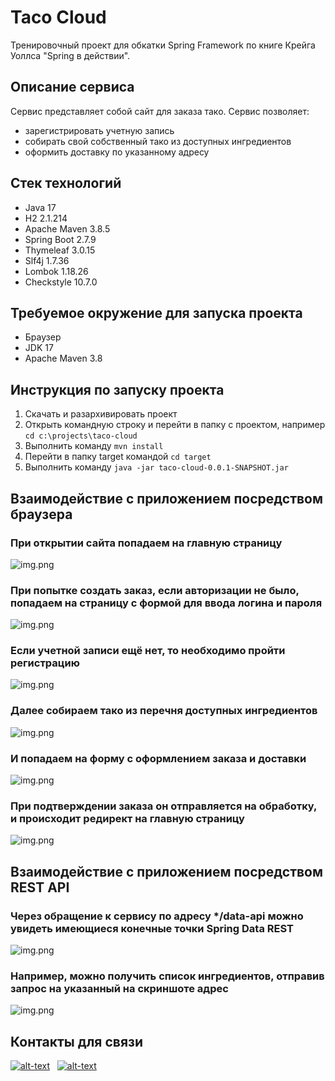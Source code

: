 # Taco Cloud

Тренировочный проект для обкатки Spring Framework по книге Крейга Уоллса "Spring в действии".

## Описание сервиса
Сервис представляет собой сайт для заказа тако. 
Сервис позволяет:
* зарегистрировать учетную запись
* собирать свой собственный тако из доступных ингредиентов 
* оформить доставку по указанному адресу

## Стек технологий
* Java 17
* H2 2.1.214
* Apache Maven 3.8.5
* Spring Boot 2.7.9
* Thymeleaf 3.0.15
* Slf4j 1.7.36
* Lombok 1.18.26
* Checkstyle 10.7.0

## Требуемое окружение для запуска проекта
* Браузер
* JDK 17
* Apache Maven 3.8

## Инструкция по запуску проекта
1) Скачать и разархивировать проект
2) Открыть командную строку и перейти в папку с проектом, например `cd c:\projects\taco-cloud`
3) Выполнить команду `mvn install`
4) Перейти в папку target командой `cd target`
5) Выполнить команду `java -jar taco-cloud-0.0.1-SNAPSHOT.jar`

## Взаимодействие с приложением посредством браузера
### При открытии сайта попадаем на главную страницу
![img.png](img/main.png)

### При попытке создать заказ, если авторизации не было, попадаем на страницу с формой для ввода логина и пароля
![img.png](img/login.png)

### Если учетной записи ещё нет, то необходимо пройти регистрацию
![img.png](img/register.png)

### Далее собираем тако из перечня доступных ингредиентов
![img.png](img/designTaco.png)

### И попадаем на форму с оформлением заказа и доставки
![img.png](img/orderTaco.png)

### При подтверждении заказа он отправляется на обработку, и происходит редирект на главную страницу
![img.png](img/main.png)

## Взаимодействие с приложением посредством REST API
### Через обращение к сервису по адресу */data-api можно увидеть имеющиеся конечные точки Spring Data REST
![img.png](img/data-api.png)

### Например, можно получить список ингредиентов, отправив запрос на указанный на скриншоте адрес
![img.png](img/ingredients.png)

## Контакты для связи
[![alt-text](https://img.shields.io/badge/-telegram-grey?style=flat&logo=telegram&logoColor=white)](https://t.me/kalchenko_denis)&nbsp;&nbsp;
[![alt-text](https://img.shields.io/badge/@%20email-005FED?style=flat&logo=mail&logoColor=white)](mailto:denfort50@yandex.ru)&nbsp;&nbsp;